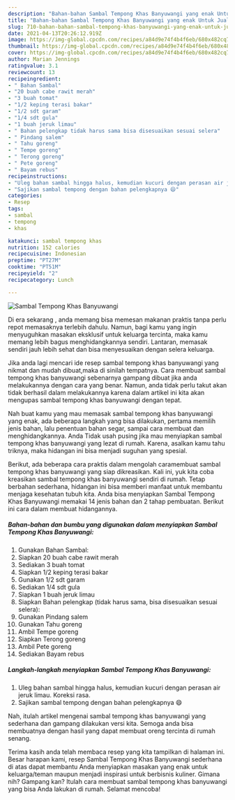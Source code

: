 ```yaml
---
description: "Bahan-bahan Sambal Tempong Khas Banyuwangi yang enak Untuk Jualan"
title: "Bahan-bahan Sambal Tempong Khas Banyuwangi yang enak Untuk Jualan"
slug: 710-bahan-bahan-sambal-tempong-khas-banyuwangi-yang-enak-untuk-jualan
date: 2021-04-13T20:26:12.919Z
image: https://img-global.cpcdn.com/recipes/a84d9e74f4b4f6eb/680x482cq70/sambal-tempong-khas-banyuwangi-foto-resep-utama.jpg
thumbnail: https://img-global.cpcdn.com/recipes/a84d9e74f4b4f6eb/680x482cq70/sambal-tempong-khas-banyuwangi-foto-resep-utama.jpg
cover: https://img-global.cpcdn.com/recipes/a84d9e74f4b4f6eb/680x482cq70/sambal-tempong-khas-banyuwangi-foto-resep-utama.jpg
author: Marian Jennings
ratingvalue: 3.1
reviewcount: 13
recipeingredient:
- " Bahan Sambal"
- "20 buah cabe rawit merah"
- "3 buah tomat"
- "1/2 keping terasi bakar"
- "1/2 sdt garam"
- "1/4 sdt gula"
- "1 buah jeruk limau"
- " Bahan pelengkap tidak harus sama bisa disesuaikan sesuai selera"
- " Pindang salem"
- " Tahu goreng"
- " Tempe goreng"
- " Terong goreng"
- " Pete goreng"
- " Bayam rebus"
recipeinstructions:
- "Uleg bahan sambal hingga halus, kemudian kucuri dengan perasan air jeruk limau. Koreksi rasa."
- "Sajikan sambal tempong dengan bahan pelengkapnya 😄"
categories:
- Resep
tags:
- sambal
- tempong
- khas

katakunci: sambal tempong khas 
nutrition: 152 calories
recipecuisine: Indonesian
preptime: "PT27M"
cooktime: "PT51M"
recipeyield: "2"
recipecategory: Lunch

---
```



![Sambal Tempong Khas Banyuwangi](https://img-global.cpcdn.com/recipes/a84d9e74f4b4f6eb/680x482cq70/sambal-tempong-khas-banyuwangi-foto-resep-utama.jpg)

Di era  sekarang , anda memang bisa memesan makanan praktis tanpa perlu repot memasaknya terlebih dahulu. Namun, bagi kamu yang ingin menyuguhkan masakan eksklusif untuk keluarga tercinta, maka kamu memang lebih bagus menghidangkannya sendiri. Lantaran, memasak sendiri jauh lebih sehat dan bisa menyesuaikan dengan selera keluarga.

Jika anda lagi mencari ide resep sambal tempong khas banyuwangi yang nikmat dan mudah dibuat,maka di sinilah tempatnya. Cara membuat sambal tempong khas banyuwangi  sebenarnya gampang dibuat jika anda melakukannya dengan cara yang benar. Namun, anda tidak perlu takut akan tidak berhasil dalam melakukannya 
karena dalam artikel ini kita akan mengupas sambal tempong khas banyuwangi dengan tepat.  



Nah buat kamu yang mau memasak sambal tempong khas banyuwangi yang enak, ada beberapa langkah yang bisa dilakukan, pertama memilih jenis bahan, lalu penentuan bahan segar, sampai cara membuat dan menghidangkannya. Anda Tidak usah pusing jika mau menyiapkan sambal tempong khas banyuwangi yang lezat di rumah. Karena, asalkan kamu  tahu triknya, maka hidangan ini bisa menjadi suguhan yang spesial.

Berikut, ada beberapa cara praktis  dalam mengolah caramembuat sambal tempong khas banyuwangi yang siap dikreasikan. Kali ini, yuk kita coba kreasikan sambal tempong khas banyuwangi sendiri di rumah. Tetap berbahan sederhana, hidangan ini bisa memberi manfaat untuk membantu menjaga kesehatan tubuh kita. Anda bisa menyiapkan Sambal Tempong Khas Banyuwangi memakai 14 jenis bahan dan 2 tahap pembuatan. Berikut ini cara dalam membuat hidangannya.

<!--inarticleads1-->

##### Bahan-bahan dan bumbu yang digunakan dalam menyiapkan Sambal Tempong Khas Banyuwangi:

1. Gunakan  Bahan Sambal:
1. Siapkan 20 buah cabe rawit merah
1. Sediakan 3 buah tomat
1. Siapkan 1/2 keping terasi bakar
1. Gunakan 1/2 sdt garam
1. Sediakan 1/4 sdt gula
1. Siapkan 1 buah jeruk limau
1. Siapkan  Bahan pelengkap (tidak harus sama, bisa disesuaikan sesuai selera):
1. Gunakan  Pindang salem
1. Gunakan  Tahu goreng
1. Ambil  Tempe goreng
1. Siapkan  Terong goreng
1. Ambil  Pete goreng
1. Sediakan  Bayam rebus




<!--inarticleads2-->

##### Langkah-langkah menyiapkan Sambal Tempong Khas Banyuwangi:

1. Uleg bahan sambal hingga halus, kemudian kucuri dengan perasan air jeruk limau. Koreksi rasa.
1. Sajikan sambal tempong dengan bahan pelengkapnya 😄




Nah, itulah artikel mengenai  sambal tempong khas banyuwangi  yang sederhana dan gampang dilakukan versi kita. Semoga anda bisa membuatnya dengan hasil yang dapat membuat oreng tercinta di rumah senang. 

Terima kasih anda telah membaca resep yang kita tampilkan di halaman ini. Besar harapan kami, resep  Sambal Tempong Khas Banyuwangi sederhana di atas dapat membantu Anda menyiapkan masakan yang enak untuk keluarga/teman maupun menjadi inspirasi untuk berbisnis kuliner. Gimana nih? Gampang kan? Itulah cara membuat sambal tempong khas banyuwangi yang bisa Anda lakukan di rumah. Selamat mencoba!

